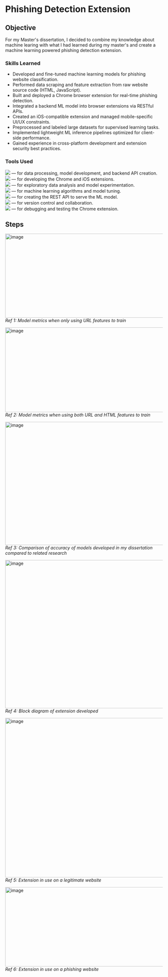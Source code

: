 # Phishing Detection Extension

## Objective

For my Master's dissertation, I decided to combine my knowledge about machine learing with what I had learned during my master's and create a machine learning powered phishing detection extension.

### Skills Learned

- Developed and fine-tuned machine learning models for phishing website classification.
- Performed data scraping and feature extraction from raw website source code (HTML, JavaScript).
- Built and deployed a Chrome browser extension for real-time phishing detection.
- Integrated a backend ML model into browser extensions via RESTful APIs.
- Created an iOS-compatible extension and managed mobile-specific UI/UX constraints.
- Preprocessed and labeled large datasets for supervised learning tasks.
- Implemented lightweight ML inference pipelines optimized for client-side performance.
- Gained experience in cross-platform development and extension security best practices.


### Tools Used

<img src="https://img.shields.io/badge/-Python-3776AB?&style=for-the-badge&logo=python&logoColor=white" /> — for data processing, model development, and backend API creation. <br>
<img src="https://img.shields.io/badge/-JavaScript-F7DF1E?&style=for-the-badge&logo=javascript&logoColor=black" /> — for developing the Chrome and iOS extensions. <br>
<img src="https://img.shields.io/badge/-Jupyter_Notebook-F37626?&style=for-the-badge&logo=jupyter&logoColor=white" /> — for exploratory data analysis and model experimentation. <br>
<img src="https://img.shields.io/badge/-scikit-learn-3776AB?&style=for-the-badge&logo=python&logoColor=white" /> — for machine learning algorithms and model tuning. <br>
<img src="https://img.shields.io/badge/-Flask-000000?&style=for-the-badge&logo=flask&logoColor=white" /> — for creating the REST API to serve the ML model. <br>
<img src="https://img.shields.io/badge/-GitHub-181717?&style=for-the-badge&logo=github&logoColor=white" /> — for version control and collaboration. <br>
<img src="https://img.shields.io/badge/-Chrome_DevTools-4285F4?&style=for-the-badge&logo=googlechrome&logoColor=white" /> — for debugging and testing the Chrome extension. <br>



## Steps
<img width="778" height="269" alt="image" src="https://github.com/user-attachments/assets/4e73060f-524c-4d45-9f93-00c59d18813c" /> <br>
*Ref 1: Model metrics when only using URL features to train*

<img width="777" height="271" alt="image" src="https://github.com/user-attachments/assets/730f9e35-c066-460a-9504-7e513f08d120" /> <br>
*Ref 2: Model metrics when using both URL and HTML features to train*

<img width="676" height="394" alt="image" src="https://github.com/user-attachments/assets/fcccbff5-a05f-4700-9d19-b78aec106db6" /> <br>
*Ref 3: Comparison of accuracy of models developed in my dissertation compared to related research*

<img width="770" height="474" alt="image" src="https://github.com/user-attachments/assets/e63d541e-c9cb-4a60-ab9c-ad30bc1bba6e" /> <br>
*Ref 4: Block diagram of extension developed*

<img width="564" height="510" alt="image" src="https://github.com/user-attachments/assets/77592b14-c948-4ace-9ac1-861d2ee77358" /> <br>
*Ref 5: Extension in use on a legitimate website*

<img width="577" height="254" alt="image" src="https://github.com/user-attachments/assets/611ca285-841b-4865-92ff-23004621f838" /> <br>
*Ref 6: Extension in use on a phishing website*






